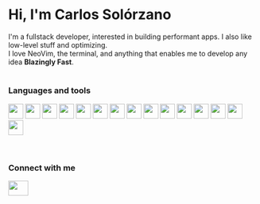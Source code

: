 # Hi, I'm Carlos Solórzano
I'm a fullstack developer, interested in building performant apps. I also like low-level stuff and optimizing.
<br/>
I love NeoVim, the terminal, and anything that enables me to develop any idea **Blazingly Fast**.

#

### Languages and tools




<div style="display flex; gap: 2rem">
  <img style ="width: 30px; " src="https://cdn.jsdelivr.net/gh/devicons/devicon@latest/icons/rust/rust-original.svg" />
  <img style ="width: 30px; "  src="https://cdn.jsdelivr.net/gh/devicons/devicon@latest/icons/cplusplus/cplusplus-plain.svg" />
  <img style ="width: 30px; "  src="https://cdn.jsdelivr.net/gh/devicons/devicon@latest/icons/go/go-original-wordmark.svg"/>
  <img style ="width: 30px; "  src="https://cdn.jsdelivr.net/gh/devicons/devicon/icons/typescript/typescript-plain.svg" />
  <img style ="width: 30px; "  src="https://cdn.jsdelivr.net/gh/devicons/devicon/icons/javascript/javascript-original.svg" />
  <img style ="width: 30px; "  src="https://cdn.jsdelivr.net/gh/devicons/devicon/icons/html5/html5-plain.svg" />
  <img style ="width: 30px; "  src="https://cdn.jsdelivr.net/gh/devicons/devicon/icons/css3/css3-plain.svg" />
  <img style ="width: 30px; "  src="https://cdn.jsdelivr.net/gh/devicons/devicon/icons/tailwindcss/tailwindcss-original.svg" />
  <img style ="width: 30px; "  src="https://cdn.jsdelivr.net/gh/devicons/devicon/icons/react/react-original.svg" />
  <img style ="width: 30px; "  src="https://cdn.jsdelivr.net/gh/devicons/devicon/icons/svelte/svelte-original.svg" />
  <img style ="width: 30px; "  src="https://cdn.jsdelivr.net/gh/devicons/devicon/icons/astro/astro-original.svg" />
  <img style ="width: 30px; "  src="https://cdn.jsdelivr.net/gh/devicons/devicon/icons/nodejs/nodejs-plain-wordmark.svg" />
  <img style ="width: 30px; "  src="https://cdn.jsdelivr.net/gh/devicons/devicon/icons/git/git-original.svg" />
  <img style ="width: 30px; "  src="https://cdn.jsdelivr.net/gh/devicons/devicon/icons/githubactions/githubactions-plain.svg" />
  <img style ="width: 30px; "  src="https://cdn.jsdelivr.net/gh/devicons/devicon/icons/neovim/neovim-original.svg" />

</div>



<br />

#

### Connect with me
<p align="left">
<a href="https://www.linkedin.com/in/carlos-solorzano-cerdas-69797126b/" target="blank"><img align="center" src="https://cdn.jsdelivr.net/gh/devicons/devicon@latest/icons/linkedin/linkedin-original.svg" alt="" height="30" width="40" /></a>
</p>
